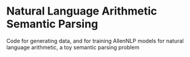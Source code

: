# Natural Language Arithmetic Semantic Parsing
Code for generating data, and for training AllenNLP models for natural language arithmetic, a toy semantic parsing problem
